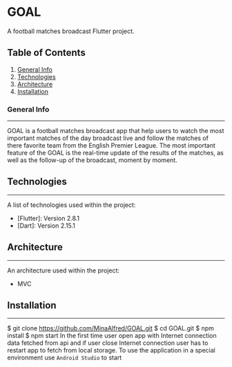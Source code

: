 # GOAL
A football matches broadcast Flutter project.

## Table of Contents
1. [General Info](#general-info)
2. [Technologies](#technologies)
3. [Architecture](#architecture)
4. [Installation](#installation)
### General Info
***
GOAL is a football matches broadcast app that help users to watch the most important matches of the day broadcast live and follow the matches of there favorite team from the English Premier League. The most important feature of the GOAL is the real-time update of the results of the matches, as well as the follow-up of the broadcast, moment by moment.
## Technologies
***
A list of technologies used within the project:
* [Flutter]: Version 2.8.1
* [Dart]: Version 2.15.1
## Architecture
***
An architecture used within the project:
* MVC
## Installation
***
$ git clone https://github.com/MinaAlfred/GOAL.git
$ cd GOAL.git
$ npm install
$ npm start
In the first time user open app with Internet connection data fetched from api and if user close Internet connection user has to restart app to fetch from local storage.
To use the application in a special environment use ```Android Studio``` to start

